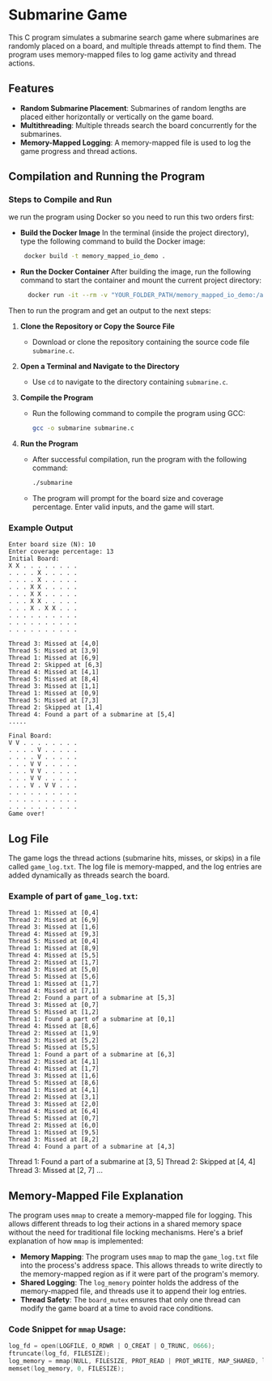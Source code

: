 # Submarine Game

This C program simulates a submarine search game where submarines are randomly placed on a board, and multiple threads attempt to find them. The program uses memory-mapped files to log game activity and thread actions.

## Features

- **Random Submarine Placement**: Submarines of random lengths are placed either horizontally or vertically on the game board.
- **Multithreading**: Multiple threads search the board concurrently for the submarines.
- **Memory-Mapped Logging**: A memory-mapped file is used to log the game progress and thread actions.

## Compilation and Running the Program

### Steps to Compile and Run
we run the program using Docker so you need to run this two orders first:
* **Build the Docker Image**
    In the terminal (inside the project directory), 
    type the following command to build the Docker image:

    ```bash
     docker build -t memory_mapped_io_demo .
    ```
* **Run the Docker Container** After building the image, run the following command to start the container and mount the current project directory:
  ```bash
    docker run -it --rm -v "YOUR_FOLDER_PATH/memory_mapped_io_demo:/app" memory_mapped_io_demo
   ```
Then to run the program and get an output to the next steps:
1. **Clone the Repository or Copy the Source File**
   - Download or clone the repository containing the source code file `submarine.c`.

2. **Open a Terminal and Navigate to the Directory**
   - Use `cd` to navigate to the directory containing `submarine.c`.

3. **Compile the Program**
   - Run the following command to compile the program using GCC:
     ```bash
     gcc -o submarine submarine.c 
     ```

4. **Run the Program**
   - After successful compilation, run the program with the following command:
     ```bash
     ./submarine
     ```
   - The program will prompt for the board size and coverage percentage. Enter valid inputs, and the game will start.

### Example Output
```text
Enter board size (N): 10
Enter coverage percentage: 13
Initial Board:
X X . . . . . . . . 
. . . . X . . . . . 
. . . . X . . . . . 
. . . X X . . . . . 
. . . X X . . . . . 
. . . X X . . . . . 
. . . X . X X . . . 
. . . . . . . . . . 
. . . . . . . . . . 
. . . . . . . . . . 

Thread 3: Missed at [4,0]
Thread 5: Missed at [3,9]
Thread 1: Missed at [6,9]
Thread 2: Skipped at [6,3]
Thread 4: Missed at [4,1]
Thread 5: Missed at [8,4]
Thread 3: Missed at [1,1]
Thread 1: Missed at [0,9]
Thread 5: Missed at [7,3]
Thread 2: Skipped at [1,4]
Thread 4: Found a part of a submarine at [5,4]
.....

Final Board:
V V . . . . . . . .
. . . . V . . . . .
. . . . V . . . . .
. . . V V . . . . .
. . . V V . . . . .
. . . V V . . . . .
. . . V . V V . . .
. . . . . . . . . .
. . . . . . . . . .
. . . . . . . . . .
Game over!
```

## Log File

The game logs the thread actions (submarine hits, misses, or skips) in a file called `game_log.txt`. The log file is memory-mapped, and the log entries are added dynamically as threads search the board.

### Example of part of `game_log.txt`:
```text
Thread 1: Missed at [0,4]
Thread 2: Missed at [6,9]
Thread 3: Missed at [1,6]
Thread 4: Missed at [9,3]
Thread 5: Missed at [0,4]
Thread 1: Missed at [8,9]
Thread 4: Missed at [5,5]
Thread 2: Missed at [1,7]
Thread 3: Missed at [5,0]
Thread 5: Missed at [5,6]
Thread 1: Missed at [1,7]
Thread 4: Missed at [7,1]
Thread 2: Found a part of a submarine at [5,3]
Thread 3: Missed at [0,7]
Thread 5: Missed at [1,2]
Thread 1: Found a part of a submarine at [0,1]
Thread 4: Missed at [8,6]
Thread 2: Missed at [1,9]
Thread 3: Missed at [5,2]
Thread 5: Missed at [5,5]
Thread 1: Found a part of a submarine at [6,3]
Thread 2: Missed at [4,1]
Thread 4: Missed at [1,7]
Thread 3: Missed at [1,6]
Thread 5: Missed at [8,6]
Thread 1: Missed at [4,1]
Thread 2: Missed at [3,1]
Thread 3: Missed at [2,0]
Thread 4: Missed at [6,4]
Thread 5: Missed at [0,7]
Thread 2: Missed at [6,0]
Thread 1: Missed at [9,5]
Thread 3: Missed at [8,2]
Thread 4: Found a part of a submarine at [4,3]
```
Thread 1: Found a part of a submarine at [3, 5] Thread 2: Skipped at [4, 4]
Thread 3: Missed at [2, 7] ...

## Memory-Mapped File Explanation

The program uses `mmap` to create a memory-mapped file for logging. This allows different threads to log their actions in a shared memory space without the need for traditional file locking mechanisms.
 Here's a brief explanation of how `mmap` is implemented:

- **Memory Mapping**: The program uses `mmap` to map the `game_log.txt` file into the process's address space.
 This allows threads to write directly to the memory-mapped region as if it were part of the program's memory.
- **Shared Logging**: The `log_memory` pointer holds the address of the memory-mapped file, and threads use it to append their log entries.
- **Thread Safety**: The `board_mutex` ensures that only one thread can modify the game board at a time to avoid race conditions.

### Code Snippet for `mmap` Usage:
```c
log_fd = open(LOGFILE, O_RDWR | O_CREAT | O_TRUNC, 0666);
ftruncate(log_fd, FILESIZE);
log_memory = mmap(NULL, FILESIZE, PROT_READ | PROT_WRITE, MAP_SHARED, log_fd, 0);
memset(log_memory, 0, FILESIZE);

